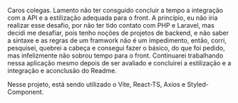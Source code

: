 Caros colegas.
Lamento não ter consguido concluir a tempo a integração com a API e a estilização adequada para o front.
A princípio, eu não iria realizar esse desafio, por não ter tido contato com PHP e Laravel, mas decidi me desafiar, 
pois tenho noções de projetos de backend, e não saber a sintaxe e as regras de um framwork não é um impedimento, então, corri, pesquisei,
quebrei a cabeça e consegui fazer o básico, do que foi pedido, mas infelizmente não sobrou tempo para o front.  Continuarei trabalhando nessa aplicação mesmo depois
de ser avaliado e concluirei a estilização e a integração e aconclusão do Readme.

Nesse  projeto, está sendo utilizado o Vite, React-TS, Axios e Styled-Component. 